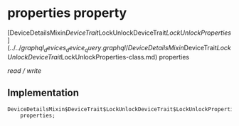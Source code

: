 


# properties property






[DeviceDetailsMixin$DeviceTrait$LockUnlockDeviceTrait$LockUnlockProperties](../../graphql_devices_device_query.graphql/DeviceDetailsMixin$DeviceTrait$LockUnlockDeviceTrait$LockUnlockProperties-class.md) properties
  
_read / write_






## Implementation

```dart
DeviceDetailsMixin$DeviceTrait$LockUnlockDeviceTrait$LockUnlockProperties
    properties;


```







